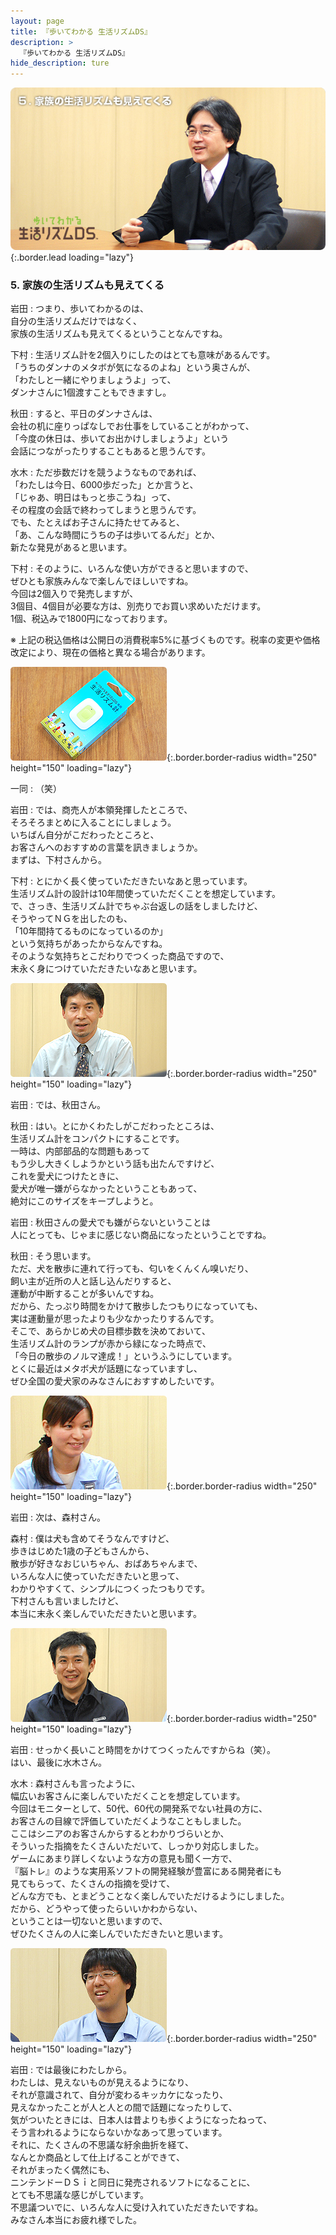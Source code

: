 ```yaml
---
layout: page
title: 『歩いてわかる 生活リズムDS』
description: >
  『歩いてわかる 生活リズムDS』
hide_description: ture
---
```


![](/interviews/jp/nds/imwj/vol1/img/mainvisual5.jpg){:.border.lead loading="lazy"}

### 5. 家族の生活リズムも見えてくる

岩田
: つまり、歩いてわかるのは、<br>自分の生活リズムだけではなく、<br>家族の生活リズムも見えてくるということなんですね。

下村
: 生活リズム計を2個入りにしたのはとても意味があるんです。<br>「うちのダンナのメタボが気になるのよね」という奥さんが、<br>「わたしと一緒にやりましょうよ」って、<br>ダンナさんに1個渡すこともできますし。

秋田
: すると、平日のダンナさんは、<br>会社の机に座りっぱなしでお仕事をしていることがわかって、<br>「今度の休日は、歩いてお出かけしましょうよ」という<br>会話につながったりすることもあると思うんです。

水木
: ただ歩数だけを競うようなものであれば、<br>「わたしは今日、6000歩だった」とか言うと、<br>「じゃあ、明日はもっと歩こうね」って、<br>その程度の会話で終わってしまうと思うんです。<br>でも、たとえばお子さんに持たせてみると、<br>「あ、こんな時間にうちの子は歩いてるんだ」とか、<br>新たな発見があると思います。

下村
: そのように、いろんな使い方ができると思いますので、<br>ぜひとも家族みんなで楽しんでほしいですね。<br>今回は2個入りで発売しますが、<br>3個目、4個目が必要な方は、別売りでお買い求めいただけます。<br>1個、税込みで1800円になっております。

※ 上記の税込価格は公開日の消費税率5%に基づくものです。税率の変更や価格改定により、現在の価格と異なる場合があります。

![](/interviews/jp/nds/imwj/vol1/img/photo23.jpg){:.border.border-radius width="250" height="150" loading="lazy"}

一同
: （笑）

岩田
: では、商売人が本領発揮したところで、<br>そろそろまとめに入ることにしましょう。<br>いちばん自分がこだわったところと、<br>お客さんへのおすすめの言葉を訊きましょうか。<br>まずは、下村さんから。

下村
: とにかく長く使っていただきたいなあと思っています。<br>生活リズム計の設計は10年間使っていただくことを想定しています。<br>で、さっき、生活リズム計でちゃぶ台返しの話をしましたけど、<br>そうやってＮＧを出したのも、<br>「10年間持てるものになっているのか」<br>という気持ちがあったからなんですね。<br>そのような気持ちとこだわりでつくった商品ですので、<br>末永く身につけていただきたいなあと思います。

![](/interviews/jp/nds/imwj/vol1/img/photo24.jpg){:.border.border-radius width="250" height="150" loading="lazy"}

岩田
: では、秋田さん。

秋田
: はい。とにかくわたしがこだわったところは、<br>生活リズム計をコンパクトにすることです。<br>一時は、内部部品的な問題もあって<br>もう少し大きくしようかという話も出たんですけど、<br>これを愛犬につけたときに、<br>愛犬が唯一嫌がらなかったということもあって、<br>絶対にこのサイズをキープしようと。

岩田
: 秋田さんの愛犬でも嫌がらないということは<br>人にとっても、じゃまに感じない商品になったということですね。

秋田
: そう思います。<br>ただ、犬を散歩に連れて行っても、匂いをくんくん嗅いだり、<br>飼い主が近所の人と話し込んだりすると、<br>運動が中断することが多いんですね。<br>だから、たっぷり時間をかけて散歩したつもりになっていても、<br>実は運動量が思ったよりも少なかったりするんです。<br>そこで、あらかじめ犬の目標歩数を決めておいて、<br>生活リズム計のランプが赤から緑になった時点で、<br>「今日の散歩のノルマ達成！」というふうにしています。<br>とくに最近はメタボ犬が話題になっていますし、<br>ぜひ全国の愛犬家のみなさんにおすすめしたいです。

![](/interviews/jp/nds/imwj/vol1/img/photo25.jpg){:.border.border-radius width="250" height="150" loading="lazy"}

岩田
: 次は、森村さん。

森村
: 僕は犬も含めてそうなんですけど、<br>歩きはじめた1歳の子どもさんから、<br>散歩が好きなおじいちゃん、おばあちゃんまで、<br>いろんな人に使っていただきたいと思って、<br>わかりやすくて、シンプルにつくったつもりです。<br>下村さんも言いましたけど、<br>本当に末永く楽しんでいただきたいと思います。

![](/interviews/jp/nds/imwj/vol1/img/photo26.jpg){:.border.border-radius width="250" height="150" loading="lazy"}

岩田
: せっかく長いこと時間をかけてつくったんですからね（笑）。<br>はい、最後に水木さん。

水木
: 森村さんも言ったように、<br>幅広いお客さんに楽しんでいただくことを想定しています。<br>今回はモニターとして、50代、60代の開発系でない社員の方に、<br>お客さんの目線で評価していただくようなこともしました。<br>ここはシニアのお客さんからするとわかりづらいとか、<br>そういった指摘をたくさんいただいて、しっかり対応しました。<br>ゲームにあまり詳しくないような方の意見も聞く一方で、<br>『脳トレ』のような実用系ソフトの開発経験が豊富にある開発者にも<br>見てもらって、たくさんの指摘を受けて、<br>どんな方でも、とまどうことなく楽しんでいただけるようにしました。<br>だから、どうやって使ったらいいかわからない、<br>ということは一切ないと思いますので、<br>ぜひたくさんの人に楽しんでいただきたいと思います。

![](/interviews/jp/nds/imwj/vol1/img/photo27.jpg){:.border.border-radius width="250" height="150" loading="lazy"}

岩田
: では最後にわたしから。<br>わたしは、見えないものが見えるようになり、<br>それが意識されて、自分が変わるキッカケになったり、<br>見えなかったことが人と人との間で話題になったりして、<br>気がついたときには、日本人は昔よりも歩くようになったねって、<br>そう言われるようにならないかなあって思っています。<br>それに、たくさんの不思議な紆余曲折を経て、<br>なんとか商品として仕上げることができて、<br>それがまったく偶然にも、<br>ニンテンドーＤＳｉと同日に発売されるソフトになることに、<br>とても不思議な感じがしています。<br>不思議ついでに、いろんな人に受け入れていただきたいですね。<br>みなさん本当にお疲れ様でした。

